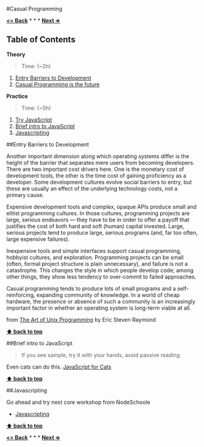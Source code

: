#Casual Programming

**[<= Back](tools-for-development.md)**		*	*	*	**[Next =>](code-style.md)**

## Table of Contents

**Theory**

> Time: (~2h)

1. [Entry Barriers to Development](#entry-barriers-to-development)
1. [Casual Programming is the future](http://casualprogramer.blogspot.com/2012/02/casual-programming-is-future.html)

**Practice**

> Time: (~5h)

1. [Try JavaScript](https://www.javascript.com/try)
1. [Brief intro to JavaScript](#brief-intro-to-javascript)
1. [Javascripting](#javascripting)


##Entry Barriers to Development

Another important dimension along which operating systems differ is the height of the barrier that separates mere users from becoming developers. There are two important cost drivers here. One is the monetary cost of development tools, the other is the time cost of gaining proficiency as a developer. Some development cultures evolve social barriers to entry, but these are usually an effect of the underlying technology costs, not a primary cause.

Expensive development tools and complex, opaque APIs produce small and elitist programming cultures. In those cultures, programming projects are large, serious endeavors — they have to be in order to offer a payoff that justifies the cost of both hard and soft (human) capital invested. Large, serious projects tend to produce large, serious programs (and, far too often, large expensive failures).

Inexpensive tools and simple interfaces support casual programming, hobbyist cultures, and exploration. Programming projects can be small (often, formal project structure is plain unnecessary), and failure is not a catastrophe. This changes the style in which people develop code; among other things, they show less tendency to over-commit to failed approaches.

Casual programming tends to produce lots of small programs and a self-reinforcing, expanding community of knowledge. In a world of cheap hardware, the presence or absence of such a community is an increasingly important factor in whether an operating system is long-term viable at all.

from [The Art of Unix Programming](http://www.catb.org/esr/writings/taoup/html/) by Eric Steven Raymond

**[⬆ back to top](#table-of-contents)**

##Brief intro to JavaScript

 > If you see sample, try it with your hands, avoid passive reading

 Even cats can do this. [JavaScript for Cats](http://jsforcats.com/)

**[⬆ back to top](#table-of-contents)**

##Javascripting

Go ahead and try next core workshop from NodeSchoole

* [Javascripting](https://github.com/sethvincent/javascripting#javascripting)

**[⬆ back to top](#table-of-contents)**

**[<= Back](tools-for-development.md)**		*	*	*	**[Next =>](code-style.md)**


